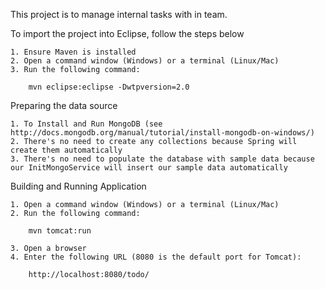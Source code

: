This project is to manage internal tasks with in team.

To import the project into Eclipse, follow the steps below

    1. Ensure Maven is installed
    2. Open a command window (Windows) or a terminal (Linux/Mac)
    3. Run the following command:
        
        mvn eclipse:eclipse -Dwtpversion=2.0

Preparing the data source

    1. To Install and Run MongoDB (see http://docs.mongodb.org/manual/tutorial/install-mongodb-on-windows/)
    2. There's no need to create any collections because Spring will create them automatically
    3. There's no need to populate the database with sample data because our InitMongoService will insert our sample data automatically


Building and Running Application

    1. Open a command window (Windows) or a terminal (Linux/Mac)
    2. Run the following command:

        mvn tomcat:run
    
    3. Open a browser
    4. Enter the following URL (8080 is the default port for Tomcat):

        http://localhost:8080/todo/
        

